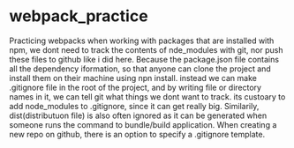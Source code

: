 # webpack_practice
Practicing webpacks
when working with packages that are installed with npm, we dont need to track the contents of nde_modules with git, nor push these files to github like i did here. Because the package.json file contains all the dependency iformation, so that anyone can clone the project and install them on their machine using npn install.
instead we can make .gitignore file in the root of the project, and by writing file or directory names in it, we can tell git what things we dont want to track. its custoary to add node_modules to .gitignore, since it can get really big.
Similarily, dist(distributuon file) is also often ignored as it can be generated when someone runs the command to bundle/build application.
When creating a new repo on github, there is an option to specify a .gitignore template.
